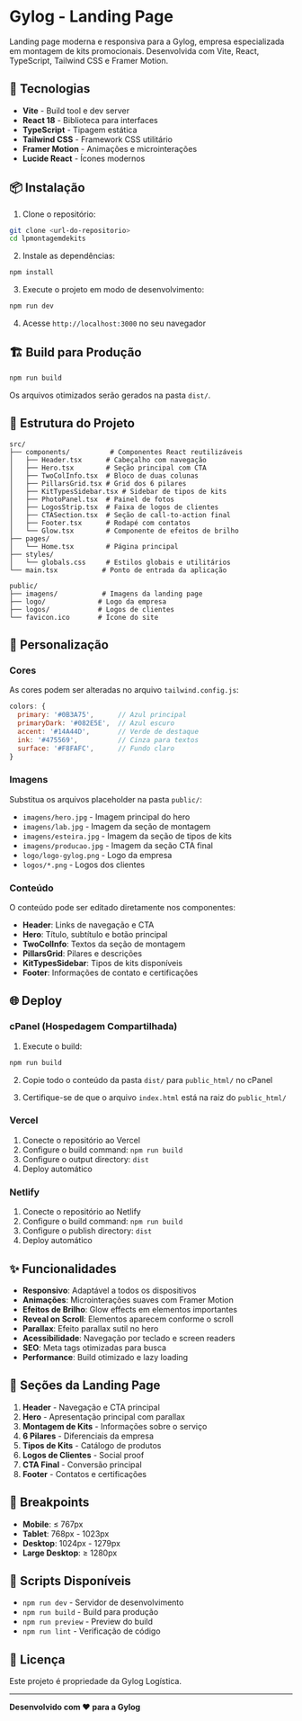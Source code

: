 # Gylog - Landing Page

Landing page moderna e responsiva para a Gylog, empresa especializada em montagem de kits promocionais. Desenvolvida com Vite, React, TypeScript, Tailwind CSS e Framer Motion.

## 🚀 Tecnologias

- **Vite** - Build tool e dev server
- **React 18** - Biblioteca para interfaces
- **TypeScript** - Tipagem estática
- **Tailwind CSS** - Framework CSS utilitário
- **Framer Motion** - Animações e microinterações
- **Lucide React** - Ícones modernos

## 📦 Instalação

1. Clone o repositório:
```bash
git clone <url-do-repositorio>
cd lpmontagemdekits
```

2. Instale as dependências:
```bash
npm install
```

3. Execute o projeto em modo de desenvolvimento:
```bash
npm run dev
```

4. Acesse `http://localhost:3000` no seu navegador

## 🏗️ Build para Produção

```bash
npm run build
```

Os arquivos otimizados serão gerados na pasta `dist/`.

## 📁 Estrutura do Projeto

```
src/
├── components/          # Componentes React reutilizáveis
│   ├── Header.tsx      # Cabeçalho com navegação
│   ├── Hero.tsx        # Seção principal com CTA
│   ├── TwoColInfo.tsx  # Bloco de duas colunas
│   ├── PillarsGrid.tsx # Grid dos 6 pilares
│   ├── KitTypesSidebar.tsx # Sidebar de tipos de kits
│   ├── PhotoPanel.tsx  # Painel de fotos
│   ├── LogosStrip.tsx  # Faixa de logos de clientes
│   ├── CTASection.tsx  # Seção de call-to-action final
│   ├── Footer.tsx      # Rodapé com contatos
│   └── Glow.tsx        # Componente de efeitos de brilho
├── pages/
│   └── Home.tsx        # Página principal
├── styles/
│   └── globals.css     # Estilos globais e utilitários
└── main.tsx           # Ponto de entrada da aplicação

public/
├── imagens/           # Imagens da landing page
├── logo/             # Logo da empresa
├── logos/            # Logos de clientes
└── favicon.ico       # Ícone do site
```

## 🎨 Personalização

### Cores

As cores podem ser alteradas no arquivo `tailwind.config.js`:

```javascript
colors: {
  primary: '#0B3A75',      // Azul principal
  primaryDark: '#082E5E',  // Azul escuro
  accent: '#14A44D',       // Verde de destaque
  ink: '#475569',          // Cinza para textos
  surface: '#F8FAFC',      // Fundo claro
}
```

### Imagens

Substitua os arquivos placeholder na pasta `public/`:

- `imagens/hero.jpg` - Imagem principal do hero
- `imagens/lab.jpg` - Imagem da seção de montagem
- `imagens/esteira.jpg` - Imagem da seção de tipos de kits
- `imagens/producao.jpg` - Imagem da seção CTA final
- `logo/logo-gylog.png` - Logo da empresa
- `logos/*.png` - Logos dos clientes

### Conteúdo

O conteúdo pode ser editado diretamente nos componentes:

- **Header**: Links de navegação e CTA
- **Hero**: Título, subtítulo e botão principal
- **TwoColInfo**: Textos da seção de montagem
- **PillarsGrid**: Pilares e descrições
- **KitTypesSidebar**: Tipos de kits disponíveis
- **Footer**: Informações de contato e certificações

## 🌐 Deploy

### cPanel (Hospedagem Compartilhada)

1. Execute o build:
```bash
npm run build
```

2. Copie todo o conteúdo da pasta `dist/` para `public_html/` no cPanel

3. Certifique-se de que o arquivo `index.html` está na raiz do `public_html/`

### Vercel

1. Conecte o repositório ao Vercel
2. Configure o build command: `npm run build`
3. Configure o output directory: `dist`
4. Deploy automático

### Netlify

1. Conecte o repositório ao Netlify
2. Configure o build command: `npm run build`
3. Configure o publish directory: `dist`
4. Deploy automático

## ✨ Funcionalidades

- **Responsivo**: Adaptável a todos os dispositivos
- **Animações**: Microinterações suaves com Framer Motion
- **Efeitos de Brilho**: Glow effects em elementos importantes
- **Reveal on Scroll**: Elementos aparecem conforme o scroll
- **Parallax**: Efeito parallax sutil no hero
- **Acessibilidade**: Navegação por teclado e screen readers
- **SEO**: Meta tags otimizadas para busca
- **Performance**: Build otimizado e lazy loading

## 🎯 Seções da Landing Page

1. **Header** - Navegação e CTA principal
2. **Hero** - Apresentação principal com parallax
3. **Montagem de Kits** - Informações sobre o serviço
4. **6 Pilares** - Diferenciais da empresa
5. **Tipos de Kits** - Catálogo de produtos
6. **Logos de Clientes** - Social proof
7. **CTA Final** - Conversão principal
8. **Footer** - Contatos e certificações

## 📱 Breakpoints

- **Mobile**: ≤ 767px
- **Tablet**: 768px - 1023px
- **Desktop**: 1024px - 1279px
- **Large Desktop**: ≥ 1280px

## 🔧 Scripts Disponíveis

- `npm run dev` - Servidor de desenvolvimento
- `npm run build` - Build para produção
- `npm run preview` - Preview do build
- `npm run lint` - Verificação de código

## 📄 Licença

Este projeto é propriedade da Gylog Logística.

---

**Desenvolvido com ❤️ para a Gylog**
